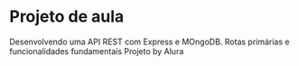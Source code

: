 # Projeto de aula

Desenvolvendo uma API REST com Express e MOngoDB. Rotas primárias e funcionalidades fundamentais 
Projeto by Alura